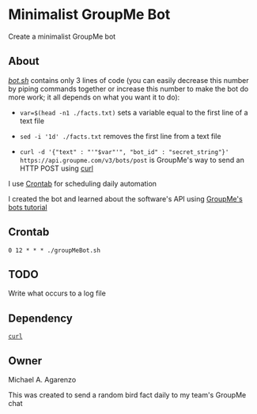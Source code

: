 # Minimalist GroupMe Bot

Create a minimalist GroupMe bot

## About

[<i>bot.sh</i>](src/bot.sh) contains only 3 lines of code (you can easily decrease this number by piping commands together or increase this number to make the bot do more work; it all depends on what you want it to do):

* `var=$(head -n1 ./facts.txt)` sets a variable equal to the first line of a text file

* `sed -i '1d' ./facts.txt` removes the first line from a text file

* `curl -d '{"text" : "'"$var"'", "bot_id" : "secret_string"}' https://api.groupme.com/v3/bots/post` is GroupMe's way to send an HTTP POST using [curl](https://curl.haxx.se/)

I use [Crontab](http://crontab.org/) for scheduling daily automation

I created the bot and learned about the software's API using [GroupMe's bots tutorial](https://dev.groupme.com/tutorials/bots)

## Crontab

`0 12 * * * ./groupMeBot.sh`

## TODO

Write what occurs to a log file

## Dependency

[`curl`](https://curl.haxx.se/)

## Owner

Michael A. Agarenzo

This was created to send a random bird fact daily to my team's GroupMe chat
